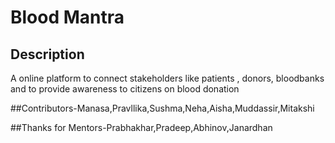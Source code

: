 # Blood Mantra




## Description
A online platform to connect stakeholders like patients , donors, bloodbanks and to provide awareness to citizens on blood donation

##Contributors-Manasa,Pravllika,Sushma,Neha,Aisha,Muddassir,Mitakshi

##Thanks for Mentors-Prabhakhar,Pradeep,Abhinov,Janardhan


